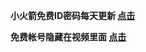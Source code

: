 
__小火箭免费ID密码每天更新  [点击](https://github.com/raoli1986/Free-ID "悬停显示")__



__免费帐号隐藏在视频里面  [点击](https://www.youtube.com/channel/UCXPSzwcs0pspPTAI2rcaBgQ "悬停显示")__
